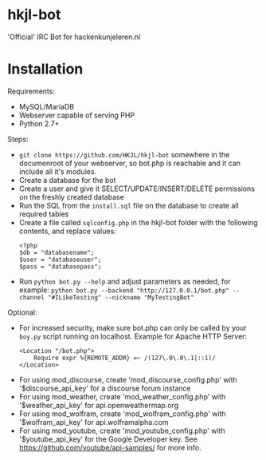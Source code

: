 # hkjl-bot
'Official' IRC Bot for hackenkunjeleren.nl

# Installation

Requirements:
- MySQL/MariaDB
- Webserver capable of serving PHP
- Python 2.7+

Steps:
- `git clone https://github.com/HKJL/hkjl-bot` somewhere in the documenroot of your webserver, so bot.php is reachable and it can include all it's modules.
- Create a database for the bot
- Create a user and give it SELECT/UPDATE/INSERT/DELETE permissions on the freshly created database
- Run the SQL from the `install.sql` file on the database to create all required tables
- Create a file called `sqlconfig.php` in the hkjl-bot folder with the following contents, and replace values:
    ```
    <?php
    $db = "databasename";
    $user = "databaseuser";
    $pass = "databasepass";
    ```
- Run `python bot.py --help` and adjust parameters as needed, for example: `python bot.py --backend "http://127.0.0.1/bot.php" --channel "#ILikeTesting" --nickname "MyTestingBot"`

Optional:
- For increased security, make sure bot.php can only be called by your `boy.py` script running on localhost. Example for Apache HTTP Server:
  ```
  <Location "/bot.php">
	  Require expr %{REMOTE_ADDR} =~ /(127\.0\.0\.1|::1)/
  </Location>
  ```
- For using mod_discourse, create 'mod_discourse_config.php' with '$discourse_api_key' for a discourse forum instance
- For using mod_weather, create 'mod_weather_config.php' with '$weather_api_key' for api.openweathermap.org
- For using mod_wolfram, create 'mod_wolfram_config.php' with '$wolfram_api_key' for api.wolframalpha.com
- For using mod_youtube, create 'mod_youtube_config.php' with '$youtube_api_key' for the Google Developer key. See https://github.com/youtube/api-samples/ for more info.
